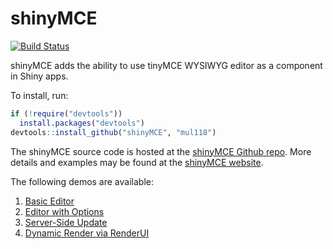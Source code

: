 # shinyMCE

[![Build Status](https://travis-ci.org/mul118/shinyMCE.svg?branch=master)](https://travis-ci.org/mul118/shinyMCE)

shinyMCE adds the ability to use tinyMCE WYSIWYG editor as a component
    in Shiny apps.

To install, run:

```r
if (!require("devtools"))
  install.packages("devtools")
devtools::install_github("shinyMCE", "mul118")
```

The shinyMCE source code is hosted at the [shinyMCE Github repo](https://github.com/mul118/shinyMCE).  More details and examples may be found at the [shinyMCE website](http://mul118.github.io/shinyMCE/).

The following demos are available:

1. [Basic Editor](https://iheart.shinyapps.io/shinyMCE-01-basic/)
2. [Editor with Options](https://iheart.shinyapps.io/shinyMCE-02-options/)
3. [Server-Side Update](https://iheart.shinyapps.io/shinyMCE-03-update/)
4. [Dynamic Render via RenderUI](https://iheart.shinyapps.io/shinyMCE-04-renderUI/)

